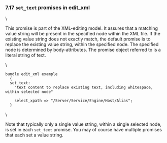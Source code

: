### 7.17 `set_text` promises in edit\_xml

\

This promise is part of the XML-editing model. It assures that a
matching value string will be present in the specified node within the
XML file. If the existing value string does not exactly match, the
default promise is to replace the existing value string, within the
specified node. The specified node is determined by body-attributes. The
promise object referred to is a literal string of text.

\

    bundle edit_xml example
      {
      set_text:
        "text content to replace existing text, including whitespace, within selected node"

        select_xpath => "/Server/Service/Engine/Host/Alias";
      }

\

Note that typically only a single value string, within a single selected
node, is set in each `set_text` promise. You may of course have multiple
promises that each set a value string.
